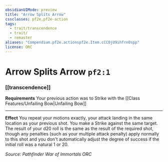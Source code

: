 ```yaml
---
obsidianUIMode: preview
title: "Arrow Splits Arrow"
cssclasses: pf2e,pf2e-action
tags:
  - trait/transcendence
  - trait/
  - remaster
aliases: "Compendium.pf2e.actionspf2e.Item.cCCOjU9ihfrn0spp"
license: ORC
---
```

# Arrow Splits Arrow `pf2:1`

### [[transcendence]]






**Requirements** Your previous action was to Strike with the [[Class Features/Unfailing Bow|Unfailing Bow]]

* * *

**Effect** You repeat your motions exactly, your attack landing in the same location as your previous shot. You make a Strike against the same target. The result of your d20 roll is the same as the result of the required shot, though any penalties (such as your multiple attack penalty) apply normally to this shot and you don't automatically adjust the degree of success if the initial roll was a natural 1 or 20.

*Source: Pathfinder War of Immortals*
*ORC*